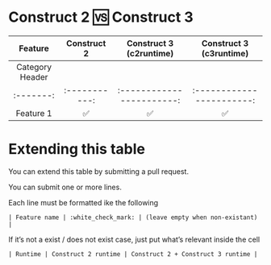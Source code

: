 # Construct 2 :vs: Construct 3

| Feature | Construct 2 | Construct 3 (c2runtime) | Construct 3 (c3runtime) |
|:-------:|:-----------:|:-----------------------:|:-----------------------:|
| Category Header |  |  |  |
|:-------:|:-----------:|:-----------------------:|:-----------------------:|
| Feature 1 | :white_check_mark: | :white_check_mark: | :white_check_mark: |

# Extending this table
You can extend this table by submitting a pull request.

You can submit one or more lines.

Each line must be formatted ike the following

```
| Feature name | :white_check_mark: | (leave empty when non-existant) |
```

If it’s not a exist / does not exist case, just put what’s relevant inside the cell

```
| Runtime | Construct 2 runtime | Construct 2 + Construct 3 runtime |
```
